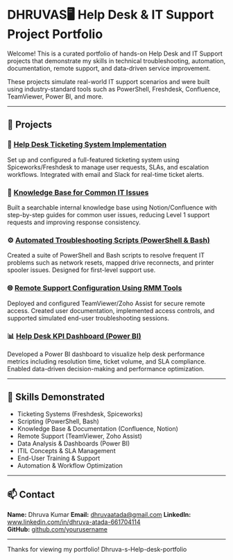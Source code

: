 # DHRUVAS🖥️ Help Desk & IT Support Project Portfolio

Welcome! This is a curated portfolio of hands-on Help Desk and IT Support projects that demonstrate my skills in technical troubleshooting, automation, documentation, remote support, and data-driven service improvement.

These projects simulate real-world IT support scenarios and were built using industry-standard tools such as PowerShell, Freshdesk, Confluence, TeamViewer, Power BI, and more.

---

## 📂 Projects

### 🎫 [Help Desk Ticketing System Implementation](./ticketing-system-project)
Set up and configured a full-featured ticketing system using Spiceworks/Freshdesk to manage user requests, SLAs, and escalation workflows. Integrated with email and Slack for real-time ticket alerts.

### 📘 [Knowledge Base for Common IT Issues](./knowledge-base-project)
Built a searchable internal knowledge base using Notion/Confluence with step-by-step guides for common user issues, reducing Level 1 support requests and improving response consistency.

### ⚙️ [Automated Troubleshooting Scripts (PowerShell & Bash)](./automation-scripts-project)
Created a suite of PowerShell and Bash scripts to resolve frequent IT problems such as network resets, mapped drive reconnects, and printer spooler issues. Designed for first-level support use.

### 🌐 [Remote Support Configuration Using RMM Tools](./remote-support-project)
Deployed and configured TeamViewer/Zoho Assist for secure remote access. Created user documentation, implemented access controls, and supported simulated end-user troubleshooting sessions.

### 📊 [Help Desk KPI Dashboard (Power BI)](./dashboard-project)
Developed a Power BI dashboard to visualize help desk performance metrics including resolution time, ticket volume, and SLA compliance. Enabled data-driven decision-making and performance optimization.

---

## 🔧 Skills Demonstrated

- Ticketing Systems (Freshdesk, Spiceworks)
- Scripting (PowerShell, Bash)
- Knowledge Base & Documentation (Confluence, Notion)
- Remote Support (TeamViewer, Zoho Assist)
- Data Analysis & Dashboards (Power BI)
- ITIL Concepts & SLA Management
- End-User Training & Support
- Automation & Workflow Optimization

---

## 📫 Contact

**Name:** Dhruva Kumar 
**Email:** dhruvaatada@gmail.com
**LinkedIn:** www.linkedin.com/in/dhruva-atada-661704114  
**GitHub:** [github.com/yourusername](https://github.com/yourusername)

---

Thanks for viewing my portfolio!
Dhruva-s-Help-desk-portfolio
